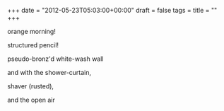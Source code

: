 +++
date = "2012-05-23T05:03:00+00:00"
draft = false
tags = 
title = ""
+++
<p>orange morning!</p>&#13;
<p>structured pencil!</p>&#13;
<p>pseudo-bronz'd white-wash wall</p>&#13;
<p>and with the shower-curtain,</p>&#13;
<p>shaver (rusted),</p>&#13;
<p>and the open air</p> 